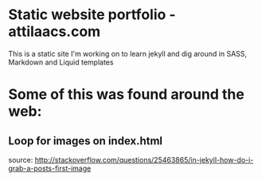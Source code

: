 Static website portfolio - attilaacs.com
========================================

This is a static site I'm working on to learn jekyll and dig around in SASS, Markdown and Liquid templates

Some of this was found around the web:
======================================

Loop for images on index.html
-------------
source:
http://stackoverflow.com/questions/25463865/in-jekyll-how-do-i-grab-a-posts-first-image